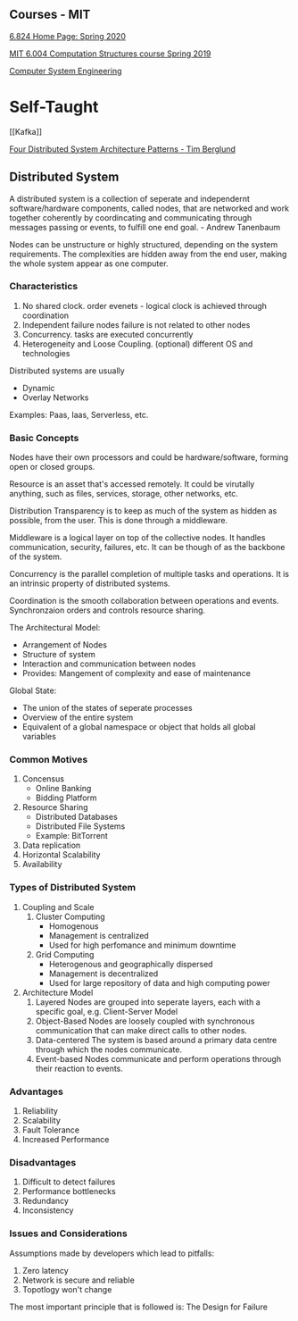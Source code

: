 ## Courses - MIT

[6.824 Home Page: Spring 2020](https://pdos.csail.mit.edu/6.824/)

[MIT 6.004 Computation Structures course Spring 2019](https://www.youtube.com/playlist?list=PLFWOAVGUwpKqIcm0vCEEa-D8Be7GDHxuS)

[Computer System Engineering](https://ocw.mit.edu/courses/electrical-engineering-and-computer-science/6-033-computer-system-engineering-spring-2018/index.htm)

# Self-Taught

[[Kafka]]

[Four Distributed System Architecture Patterns - Tim Berglund](https://www.notion.so/Four-Distributed-System-Architecture-Patterns-Tim-Berglund-063c94366715470c84f51986ca4fef98)

## Distributed System

A distributed system is a collection of seperate and independernt software/hardware components, called nodes, that are networked and work together coherently by coordincating and communicating through messages passing or events, to fulfill one end goal. - Andrew Tanenbaum

Nodes can be unstructure or highly structured, depending on the system requirements. The complexities are hidden away from the end user, making the whole system appear as one computer.

### Characteristics

1.  No shared clock. order evenets - logical clock is achieved through coordination
2.  Independent failure nodes failure is not related to other nodes
3.  Concurrency. tasks are executed concurrently
4.  Heterogeneity and Loose Coupling. (optional) different OS and technologies

Distributed systems are usually

-   Dynamic
-   Overlay Networks

Examples: Paas, Iaas, Serverless, etc.

### Basic Concepts

Nodes have their own processors and could be hardware/software, forming open or closed groups.

Resource is an asset that's accessed remotely. It could be virutally anything, such as files, services, storage, other networks, etc.

Distribution Transparency is to keep as much of the system as hidden as possible, from the user. This is done through a middleware.

Middleware is a logical layer on top of the collective nodes. It handles communication, security, failures, etc. It can be though of as the backbone of the system.

Concurrency is the parallel completion of multiple tasks and operations. It is an intrinsic property of distributed systems.

Coordination is the smooth collaboration between operations and events. Synchronzaion orders and controls resource sharing.

The Architectural Model:

-   Arrangement of Nodes
-   Structure of system
-   Interaction and communication between nodes
-   Provides: Mangement of complexity and ease of maintenance

Global State:

-   The union of the states of seperate processes
-   Overview of the entire system
-   Equivalent of a global namespace or object that holds all global variables

### Common Motives

1.  Concensus
    -   Online Banking
    -   Bidding Platform
2.  Resource Sharing
    -   Distributed Databases
    -   Distributed File Systems
    -   Example: BitTorrent
3.  Data replication
4.  Horizontal Scalability
5.  Availability

### Types of Distributed System

1.  Coupling and Scale
    1.  Cluster Computing
        -   Homogenous
        -   Management is centralized
        -   Used for high perfomance and minimum downtime
    2.  Grid Computing
        -   Heterogenous and geographically dispersed
        -   Management is decentralized
        -   Used for large repository of data and high computing power
2.  Architecture Model
    1.  Layered Nodes are grouped into seperate layers, each with a specific goal, e.g. Client-Server Model
    2.  Object-Based Nodes are loosely coupled with synchronous communication that can make direct calls to other nodes.
    3.  Data-centered The system is based around a primary data centre through which the nodes communicate.
    4.  Event-based Nodes communicate and perform operations through their reaction to events.

### Advantages

1.  Reliability
2.  Scalability
3.  Fault Tolerance
4.  Increased Performance

### Disadvantages

1.  Difficult to detect failures
2.  Performance bottlenecks
3.  Redundancy
4.  Inconsistency

### Issues and Considerations

Assumptions made by developers which lead to pitfalls:

1.  Zero latency
2.  Network is secure and reliable
3.  Topotlogy won't change

The most important principle that is followed is: The Design for Failure
